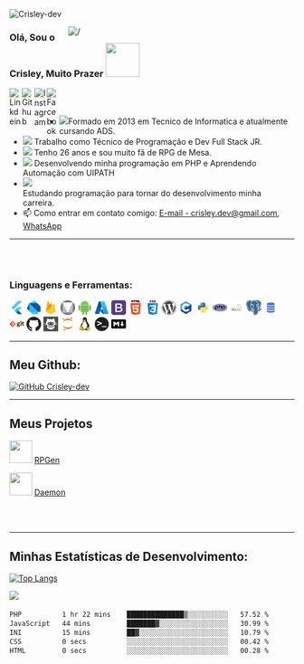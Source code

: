 <p align="left"><img src="https://komarev.com/ghpvc/?username=Crisley-dev&color=brightgreen" alt="Crisley-dev" /></p>

<img src="https://media.giphy.com/media/cFdHXXm5GhJsc/giphy.gif" min-width="350px" max-width="350px" width="400px" align="right" alt="/">

### Olá, Sou o Crisley, Muito Prazer <img src="https://media0.giphy.com/media/BRLfMn2qEN1Xwpoc4D/giphy.gif?cid=ecf05e47baua3u2js0i5cuowywy31a6oef3p6clc50hlu683&rid=giphy.gif" width="60px" height="60px">

<a href="https://www.linkedin.com/in/crisley-duarte-da-silva/">
  <img align="left" alt="Linkdein" width="22px" src="https://cdn.jsdelivr.net/npm/simple-icons@v3/icons/linkedin.svg" />
</a>
<a href="https://github.com/Crisley-dev">
  <img align="left" alt="Github" width="22px" src="https://cdn.jsdelivr.net/npm/simple-icons@v3/icons/github.svg" />
</a>

<a href="https://www.instagram.com/crisleyds/">
  <img align="left" alt="Instagram" width="22px" src="https://cdn.jsdelivr.net/npm/simple-icons@v3/icons/instagram.svg" />
</a>
<a href="https://www.facebook.com/crisley.duartedasilva/">
  <img align="left" alt="Facebook" width="22px" src="https://cdn.jsdelivr.net/npm/simple-icons@v3/icons/facebook.svg" />
</a>

<br><br/>

- <code><img height="20" src="https://svgsilh.com/svg/30127-ff9800.svg"></code>Formado em 2013 em Tecnico de Informatica e atualmente cursando ADS.
- <code><img height="20" src="https://svgsilh.com/svg/32563-9e9e9e.svg"></code> Trabalho como Técnico de Programação e Dev Full Stack JR.
- <code><img height="20" src="https://svgsilh.com/svg/152070-e00f00.svg"></code> Tenho 26 anos e sou muito fã de RPG de Mesa. 
- <code><img height="20" src="https://svgsilh.com/svg/1976104-ffffff.svg"></code> Desenvolvendo minha programação em PHP e Aprendendo Automação com UIPATH
- <code><img height="20" src="https://svgsilh.com/svg/2697651.svg"> </code>Estudando programação para tornar do desenvolvimento minha carreira.
- 📫 Como entrar em contato comigo: [E-mail - crisley.dev@gmail.com](mailto:crisley.dev@gmail.com), [WhatsApp](https://api.whatsapp.com/send?phone=5524998529468&text=Oi%20Crisley&20peguei%20seu%20numero%20la%20no%20github.)

---
<br></br>
### Linguagens e Ferramentas:
<code><img height="26" src="https://raw.githubusercontent.com/github/explore/80688e429a7d4ef2fca1e82350fe8e3517d3494d/topics/flutter/flutter.png"></code>
<code><img height="26" src="https://raw.githubusercontent.com/github/explore/80688e429a7d4ef2fca1e82350fe8e3517d3494d/topics/dart/dart.png"></code>
<code><img height="26" src="https://raw.githubusercontent.com/github/explore/80688e429a7d4ef2fca1e82350fe8e3517d3494d/topics/firebase/firebase.png"></code>
<code><img height="26" src="https://raw.githubusercontent.com/github/explore/80688e429a7d4ef2fca1e82350fe8e3517d3494d/topics/material-design/material-design.png"></code>
<code><img height="26" src="https://raw.githubusercontent.com/github/explore/80688e429a7d4ef2fca1e82350fe8e3517d3494d/topics/android/android.png"></code>
<code><img height="26" src="https://raw.githubusercontent.com/github/explore/80688e429a7d4ef2fca1e82350fe8e3517d3494d/topics/azure/azure.png"></code>
<code><img height="26" src="https://raw.githubusercontent.com/github/explore/80688e429a7d4ef2fca1e82350fe8e3517d3494d/topics/bootstrap/bootstrap.png"></code>
<code><img height="26" src="https://raw.githubusercontent.com/github/explore/80688e429a7d4ef2fca1e82350fe8e3517d3494d/topics/html/html.png"></code>
<code><img height="26" src="https://raw.githubusercontent.com/github/explore/80688e429a7d4ef2fca1e82350fe8e3517d3494d/topics/css/css.png"></code>
<code><img height="26" src="https://raw.githubusercontent.com/github/explore/80688e429a7d4ef2fca1e82350fe8e3517d3494d/topics/wordpress/wordpress.png"></code>
<code><img height="26" src="https://raw.githubusercontent.com/github/explore/80688e429a7d4ef2fca1e82350fe8e3517d3494d/topics/c/c.png"></code>
<code><img height="26" src="https://raw.githubusercontent.com/github/explore/80688e429a7d4ef2fca1e82350fe8e3517d3494d/topics/python/python.png"></code>
<code><img height="26" src="https://raw.githubusercontent.com/github/explore/ccc16358ac4530c6a69b1b80c7223cd2744dea83/topics/php/php.png"></code>
<code><img height="26" src="https://raw.githubusercontent.com/github/explore/80688e429a7d4ef2fca1e82350fe8e3517d3494d/topics/mysql/mysql.png"></code>
<code><img height="26" src="https://raw.githubusercontent.com/github/explore/80688e429a7d4ef2fca1e82350fe8e3517d3494d/topics/postgresql/postgresql.png"></code>
<code><img height="26" src="https://raw.githubusercontent.com/github/explore/80688e429a7d4ef2fca1e82350fe8e3517d3494d/topics/sql/sql.png"></code>
<code><img height="26" src="https://raw.githubusercontent.com/github/explore/80688e429a7d4ef2fca1e82350fe8e3517d3494d/topics/git/git.png"></code>
<code><img height="26" src="https://raw.githubusercontent.com/github/explore/89bdd9644f44d1b12180fd512b95574fe4c54617/topics/github-api/github-api.png"></code>
<code><img height="26" src="https://raw.githubusercontent.com/github/explore/f79df033ebbd00d8db1ea81f35a5945b110cbee9/topics/bot/bot.png"></code>
<code><img height="26" src="https://raw.githubusercontent.com/github/explore/80688e429a7d4ef2fca1e82350fe8e3517d3494d/topics/jupyter-notebook/jupyter-notebook.png"></code>
<code><img height="26" src="https://raw.githubusercontent.com/github/explore/80688e429a7d4ef2fca1e82350fe8e3517d3494d/topics/linux/linux.png"></code>
<code><img height="26" src="https://raw.githubusercontent.com/github/explore/d92924b1d925bb134e308bd29c9de6c302ed3beb/topics/terminal/terminal.png"></code>
<code><img height="26" src="https://raw.githubusercontent.com/github/explore/80688e429a7d4ef2fca1e82350fe8e3517d3494d/topics/markdown/markdown.png"></code>

---


## Meu Github:
[![GitHub Crisley-dev](https://img.shields.io/github/followers/Crisley-dev?label=follow&style=social)](https://github.com/Crisley-dev)

---

## Meus Projetos
<img src="https://imgur.com/U3AO4NV.png" height="40px" width="40px"/> [RPGen](https://github.com/Crisley-dev/RPGen) <br>

<img src="https://canalfuria.files.wordpress.com/2014/09/daemon.jpg" height="40px" width="40px"/> [Daemon](https://github.com/Crisley-dev/daemon)


<br></br>

---

## Minhas Estatísticas de Desenvolvimento:
[![Top Langs](https://github-readme-stats.vercel.app/api/top-langs/?username=Crisley-dev&layout=compact)](https://github.com/Crisley-dev)
<br>

<img height="180em" src="https://github-readme-stats.vercel.app/api?username=crisley-dev&show_icons=true&hide_border=true&&count_private=true&include_all_commits=true" />

<!--START_SECTION:waka-->

```text
PHP          1 hr 22 mins    ██████████████▒░░░░░░░░░░   57.52 %
JavaScript   44 mins         ███████▓░░░░░░░░░░░░░░░░░   30.99 %
INI          15 mins         ██▓░░░░░░░░░░░░░░░░░░░░░░   10.79 %
CSS          0 secs          ░░░░░░░░░░░░░░░░░░░░░░░░░   00.42 %
HTML         0 secs          ░░░░░░░░░░░░░░░░░░░░░░░░░   00.28 %
```

<!--END_SECTION:waka-->



